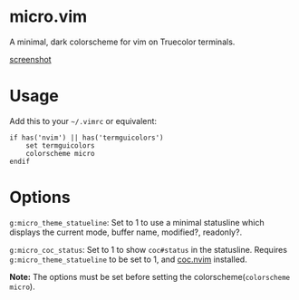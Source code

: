 # micro.vim
A minimal, dark colorscheme for vim on Truecolor terminals.

[screenshot](https://imgur.com/80Lyqw3)

# Usage
Add this to your `~/.vimrc` or equivalent:

```
if has('nvim') || has('termguicolors')
    set termguicolors
    colorscheme micro
endif
```

# Options
`g:micro_theme_statueline`: Set to 1 to use a minimal statusline which displays the current mode, buffer name, modified?, readonly?.

`g:micro_coc_status`: Set to 1 to show `coc#status` in the statusline. Requires `g:micro_theme_statueline` to be set to 1, and [coc.nvim](https://github.com/neoclide/coc.nvim) installed.

**Note:** The options must be set before setting the colorscheme(`colorscheme micro`).
